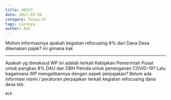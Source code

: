 ```yaml
---
title: 48327
date: 2021-03-26
category: Tanya-SC
tags: Lainnya
author: ALK
---
```


Mohon informasinya apakah kegiatan refocusing 8% dari Dana Desa dikenakan pajak? ini gimana kak

---

Apakah yg dimaksud WP ini adalah terkait Kebijakan Pemerintah Pusat untuk pangkas 8% DAU dan DBH Pemda untuk penanganan COVID-19? Lalu bagaimana WP mengaitkannya dengan aspek perpajakan? Belum ada informasi resmi / peraturan perpajakan terkait kegiatan refocusing dana desa tsb.

`ALK`
